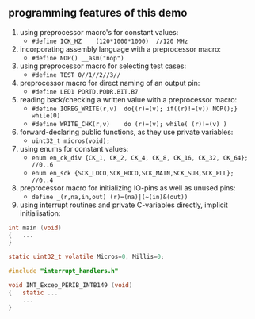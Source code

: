 programming features of this demo
---

1. using preprocessor macro's for constant values:
   - `#define ICK_HZ    (120*1000*1000)  //120 MHz`
1. incorporating assembly language with a preprocessor macro:
   - `#define NOP() __asm("nop")`
1. using preprocessor macro for selecting test cases:
   - `#define TEST 0//1//2//3//`
1. preprocessor macro for direct naming of an output pin:
   - `#define LED1 PORTD.PODR.BIT.B7`
1. reading back/checking a written value with a preprocessor macro:
   - `#define IOREG_WRITE(r,v)  do{(r)=(v); if((r)!=(v)) NOP();} while(0)`
   - `#define WRITE_CHK(r,v)    do (r)=(v); while( (r)!=(v) )`
1. forward-declaring public functions, as they use private variables:
   - `uint32_t micros(void);`
1. using enums for constant values:
   - `enum en_ck_div {CK_1, CK_2, CK_4, CK_8, CK_16, CK_32, CK_64}; //0..6`
   - `enum en_sck {SCK_LOCO,SCK_HOCO,SCK_MAIN,SCK_SUB,SCK_PLL};     //0..4`
1. preprocessor macro for initializing IO-pins as well as unused pins:
   - `define _(r,na,in,out) (r)=(na)|(~(in)&(out))`
1. using interrupt routines and private C-variables directly,
   implicit initialisation:
```.c
int main (void)
{	...
}

static uint32_t volatile Micros=0, Millis=0;

#include "interrupt_handlers.h"

void INT_Excep_PERIB_INTB149 (void)
{	static ...
	...
}
```
